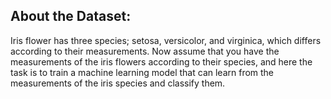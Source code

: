 ## About the Dataset:

Iris flower has three species; setosa, versicolor, and virginica, which differs according to their measurements. Now assume that you have the measurements of the iris flowers according to their species, and here the task is to train a machine learning model that can learn from the measurements of the iris species and classify them.
